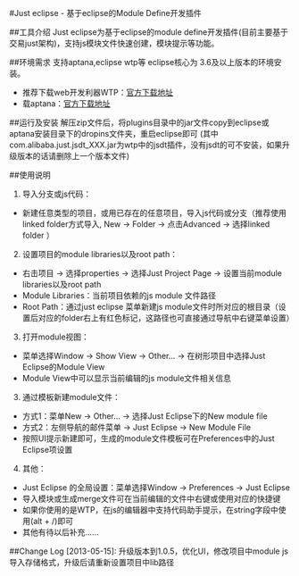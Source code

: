 #Just eclipse - 基于eclipse的Module Define开发插件

##工具介绍
Just eclipse为基于eclipse的module define开发插件(目前主要基于交易just架构)，支持js模块文件快速创建，模块提示等功能。
   
##环境需求
支持aptana,eclipse wtp等 eclipse核心为 3.6及以上版本的环境安装。

* 推荐下载web开发利器WTP：[官方下载地址](http://www.eclipse.org/webtools/)
* 载aptana：[官方下载地址](http://www.aptana.com/)

##运行及安装
解压zip文件后，将plugins目录中的jar文件copy到eclipse或aptana安装目录下的dropins文件夹，重启eclipse即可
(其中com.alibaba.just.jsdt_XXX.jar为wtp中的jsdt插件，没有jsdt的可不安装，如果升级版本的话请删除上一个版本文件)

##使用说明

1. 导入分支或js代码：
 * 新建任意类型的项目，或用已存在的任意项目，导入js代码或分支（推荐使用linked folder方式导入, New -> Folder -> 点击Advanced -> 选择linked folder ）
2. 设置项目的module libraries以及root path：
 * 右击项目 -> 选择properties -> 选择Just Project Page -> 设置当前module libraries以及root path
 * Module Libraries：当前项目依赖的js module 文件路径 
 * Root Path：通过just eclipse 菜单新建js module文件时所对应的根目录（设置后对应的folder右上有红色标记，这路径也可直接通过导航中右键菜单设置）
3. 打开module视图：  
 * 菜单选择Window -> Show View -> Other... -> 在树形项目中选择Just Eclipse的Module View
 * Module View中可以显示当前编辑的js module文件相关信息
3. 通过模板新建module文件：
 * 方式1：菜单New -> Other... -> 选择Just Eclipse下的New module file
 * 方式2：左侧导航的邮件菜单 -> Just Eclipse -> New Module File
 * 按照UI提示新建即可，生成的module文件模板可在Preferences中的Just Eclipse项设置
4. 其他：
 * Just Eclipse 的全局设置：菜单选择Window -> Preferences -> Just Eclipse
 * 导入模块或生成merge文件可在当前编辑的文件中右键或使用对应的快捷键
 * 如果你使用的是WTP，在js的编辑器中支持代码助手提示，在string字段中使用(alt + /)即可
 * 其他有待以后补充......
 
##Change Log
  [2013-05-15]: 升级版本到1.0.5，优化UI，修改项目中module js导入存储格式，升级后请重新设置项目中lib路径